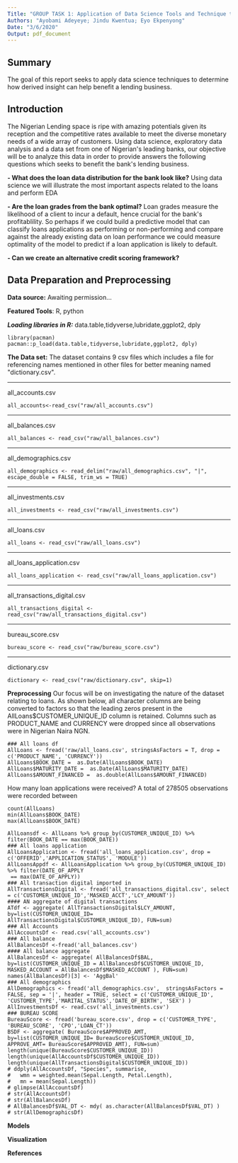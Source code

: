 ```yaml
---
Title: "GROUP TASK 1: Application of Data Science Tools and Technique to Improve a Lending Business"
Authors: "Ayobami Adeyeye; Jindu Kwentua; Eyo Ekpenyong"
Date: "3/6/2020"
Output: pdf_document
---
```




## Summary
The goal of this report seeks to apply data science techniques to determine how derived insight can help benefit a lending business.

## Introduction

The Nigerian Lending space is ripe with amazing potentials given its reception and the competitive rates available to meet the diverse monetary needs of a wide array of customers. Using data science, exploratory data analysis and a data set from one of Nigerian's leading banks, our objective will be to analyze this data in order to provide answers the following questions which seeks to benefit the bank's lending business.

**-	What does the loan data distribution for the bank look like?** Using data science  we will illustrate the most important aspects related to the loans and perform EDA

**-	Are the loan grades from the bank optimal?** Loan grades measure the likelihood of a client to incur a default, hence crucial for the bank's profitablility. So perhaps if we could build a predictive model that can classify loans applications as performing or non-performing and compare against the already existing data on loan performance we could measure optimality of the model to predict if a loan application is likely to default.

**-	Can we create an alternative credit scoring framework?**


## Data Preparation and Preprocessing

**Data source:** Awaiting permission...

**Featured Tools**: R, python

***Loading libraries in R:*** data.table,tidyverse,lubridate,ggplot2, dply

```{r library}
library(pacman)
pacman::p_load(data.table,tidyverse,lubridate,ggplot2, dply)
```
  
**The Data set:** The dataset contains 9 csv files which includes a file for referencing names mentioned in other files for better meaning named "dictionary.csv".
****
all_accounts.csv
```{r}
all_accounts<-read_csv("raw/all_accounts.csv")

```
****
all_balances.csv
```{r}
all_balances <- read_csv("raw/all_balances.csv")
```
****
all_demographics.csv
```{r}
all_demographics <- read_delim("raw/all_demographics.csv", "|", escape_double = FALSE, trim_ws = TRUE)

```
****
all_investments.csv
```{r}
all_investments <- read_csv("raw/all_investments.csv")
```
****
all_loans.csv
```{r}
all_loans <- read_csv("raw/all_loans.csv")
```
****
all_loans_application.csv
```{r}
all_loans_application <- read_csv("raw/all_loans_application.csv")
```
****
all_transactions_digital.csv
```{r}
all_transactions_digital <- read_csv("raw/all_transactions_digital.csv")
```
****
bureau_score.csv
```{r}
bureau_score <- read_csv("raw/bureau_score.csv")
```
****
dictionary.csv
```{r}
dictionary <- read_csv("raw/dictionary.csv", skip=1)
```
 

**Preprocessing**
Our focus will be on investigating the nature of the dataset relating to loans. As shown below, all character columns are being converted to factors so that the leading zeros present in the AllLoans$CUSTOMER_UNIQUE_ID column is retained. Columns such as PRODUCT_NAME and CURRENCY were dropped since all observations were in Nigerian Naira NGN.
```{r}
### All loans df
AllLoans <- fread('raw/all_loans.csv', stringsAsFactors = T, drop = c('PRODUCT_NAME', 'CURRENCY'))
AllLoans$BOOK_DATE =  as.Date(AllLoans$BOOK_DATE)
AllLoans$MATURITY_DATE =  as.Date(AllLoans$MATURITY_DATE)
AllLoans$AMOUNT_FINANCED =  as.double(AllLoans$AMOUNT_FINANCED)

```
How many loan applications were received? A total of 278505 observations were recorded between 
```{r}
count(AllLoans)
min(AllLoans$BOOK_DATE)
max(AllLoans$BOOK_DATE)
```

```{r}
AllLoansdf <- AllLoans %>% group_by(CUSTOMER_UNIQUE_ID) %>% filter(BOOK_DATE == max(BOOK_DATE))
### All loans application
AllLoansApplication <- fread('all_loans_application.csv', drop = c('OFFERID','APPLICATION_STATUS', 'MODULE'))
AllLoansAppdf <- AllLoansApplication %>% group_by(CUSTOMER_UNIQUE_ID) %>% filter(DATE_OF_APPLY
 == max(DATE_OF_APPLY))
### All transaction digital imported in
AllTransactionsDigital <- fread('all_transactions_digital.csv', select = c('CUSTOMER_UNIQUE_ID','MASKED_ACCT','LCY_AMOUNT'))
#### AN aggregate of digital transactions
ATdf <- aggregate( AllTransactionsDigital$LCY_AMOUNT, by=list(CUSTOMER_UNIQUE_ID= AllTransactionsDigital$CUSTOMER_UNIQUE_ID), FUN=sum)
### All Accounts
AllAccountsDf <- read.csv('all_accounts.csv')
### All balance
AllBalancesDf <-fread('all_balances.csv')
#### All balance aggregate
AllBalancesDf <- aggregate( AllBalancesDf$BAL, by=list(CUSTOMER_UNIQUE_ID = AllBalancesDf$CUSTOMER_UNIQUE_ID, MASKED_ACCOUNT = AllBalancesDf$MASKED_ACCOUNT ), FUN=sum)
names(AllBalancesDf)[3] <- 'AggBal'
### All demographics
AllDemographics <- fread('all_demographics.csv',  stringsAsFactors = FALSE, sep = '|', header = TRUE, select = c('CUSTOMER_UNIQUE_ID', 'CUSTOMER_TYPE','MARITAL_STATUS','DATE_OF_BIRTH', 'SEX') )
AllInvestmentsDf <- read.csv('all_investments.csv')
### BUREAU SCORE
BureauScore <- fread('bureau_score.csv', drop = c('CUSTOMER_TYPE', 'BUREAU_SCORE', 'CPO','LOAN_CT'))
BSDF <- aggregate( BureauScore$APPROVED_AMT, by=list(CUSTOMER_UNIQUE_ID= BureauScore$CUSTOMER_UNIQUE_ID, APPROVE_AMT= BureauScore$APPROVED_AMT), FUN=sum)
length(unique(BureauScore$CUSTOMER_UNIQUE_ID)) 
length(unique(AllAccountsDf$CUSTOMER_UNIQUE_ID))
length(unique(AllTransactionsDigital$CUSTOMER_UNIQUE_ID))
# ddply(AllAccountsDf, "Species", summarise, 
#   wmn = weighted.mean(Sepal.Length, Petal.Length),
#   mn = mean(Sepal.Length))
# glimpse(AllAccountsDf)
# str(AllAccountsDf)
# str(AllBalancesDf)
# AllBalancesDf$VAL_DT <- mdy( as.character(AllBalancesDf$VAL_DT) )
# str(AllDemographicsDf)
```
**Models**

**Visualization**

**References**


